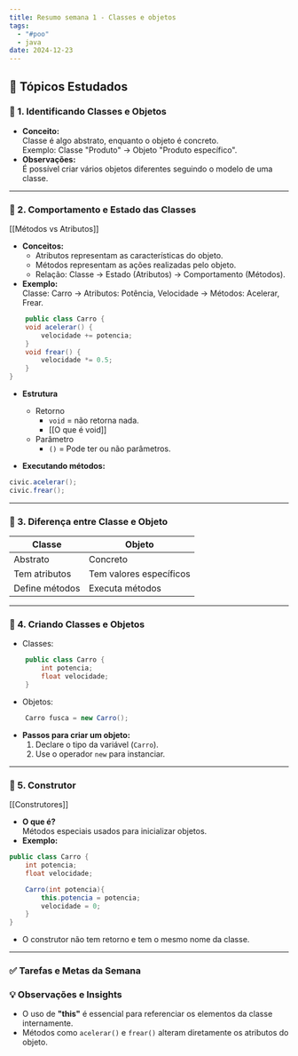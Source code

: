 ```yaml
---
title: Resumo semana 1 - Classes e objetos
tags:
  - "#poo"
  - java
date: 2024-12-23
---
```


## 📖 Tópicos Estudados  

### 🧩 1. Identificando Classes e Objetos
 
- **Conceito:**  
    Classe é algo abstrato, enquanto o objeto é concreto.  
    Exemplo: Classe "Produto" → Objeto "Produto específico".
- **Observações:**  
    É possível criar vários objetos diferentes seguindo o modelo de uma classe.

---

### 🧩 2. Comportamento e Estado das Classes  

[[Métodos vs Atributos]]

- **Conceitos:**
    - Atributos representam as características do objeto.
    - Métodos representam as ações realizadas pelo objeto.
    - Relação: Classe → Estado (Atributos) → Comportamento (Métodos).
- **Exemplo:**  
    Classe: Carro → Atributos: Potência, Velocidade → Métodos: Acelerar, Frear.
    
```java
    public class Carro {
	void acelerar() {
		velocidade += potencia;
	}
	void frear() {
		velocidade *= 0.5;
	}
}
```

- **Estrutura**
	- Retorno
		- `void` = não retorna nada.
		-  [[O que é void]]
	- Parâmetro
		- `()` = Pode ter ou não parâmetros.

- **Executando métodos:**

```java
civic.acelerar();
civic.frear();
```

---

### 🧩 3. Diferença entre Classe e Objeto  

| **Classe**     | **Objeto**              |
| -------------- | ----------------------- |
| Abstrato       | Concreto                |
| Tem atributos  | Tem valores específicos |
| Define métodos | Executa métodos         |

---

### 🧩 4. Criando Classes e Objetos 

- Classes:
```java
	public class Carro { 
		int potencia; 
		float velocidade; 
	}
```

- Objetos:
```java
	Carro fusca = new Carro();
```
- **Passos para criar um objeto:**
	1. Declare o tipo da variável (`Carro`).
	2. Use o operador `new` para instanciar.
---

### 🧩 5. Construtor

[[Construtores]]

- **O que é?**  
	Métodos especiais usados para inicializar objetos.
- **Exemplo:**
```java
public class Carro {
    int potencia;
    float velocidade;

    Carro(int potencia){
        this.potencia = potencia;
        velocidade = 0;
    }
}
```
- O construtor não tem retorno e tem o mesmo nome da classe.

---

### ✅ **Tarefas e Metas da Semana**

### 💡 **Observações e Insights**

- O uso de **"this"** é essencial para referenciar os elementos da classe internamente.
- Métodos como `acelerar()` e `frear()` alteram diretamente os atributos do objeto.

